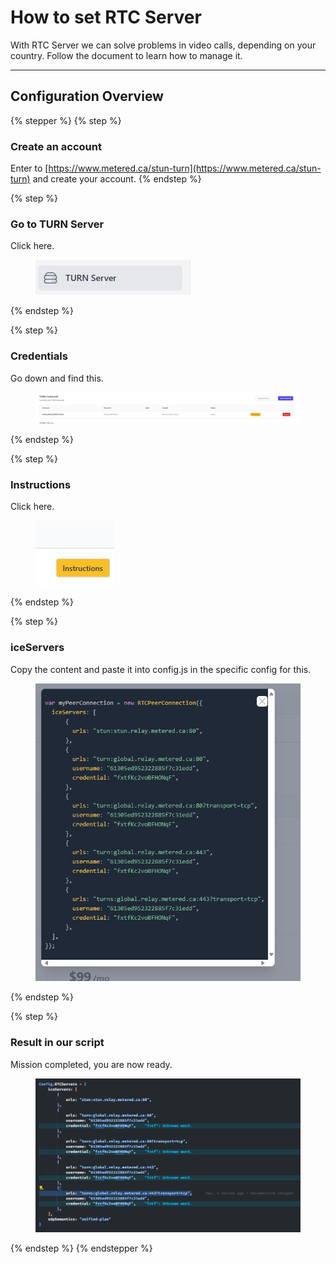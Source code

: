 # How to set RTC Server

With RTC Server we can solve problems in video calls, depending on your country. Follow the document to learn how to manage it.

***

## Configuration Overview

{% stepper %}
{% step %}
### Create an account

&#x20;Enter to [https://www.metered.ca/stun-turn](https://www.metered.ca/stun-turn) and create your account.
{% endstep %}

{% step %}
### Go to TURN Server

Click here.

<div align="left"><figure><img src="../../.gitbook/assets/image (27).png" alt=""><figcaption></figcaption></figure></div>
{% endstep %}

{% step %}
### Credentials

Go down and find this.

<figure><img src="../../.gitbook/assets/image (28).png" alt=""><figcaption></figcaption></figure>
{% endstep %}

{% step %}
### Instructions

Click here.

<div align="left"><figure><img src="../../.gitbook/assets/image (29).png" alt=""><figcaption></figcaption></figure></div>
{% endstep %}

{% step %}
### iceServers

Copy the content and paste it into config.js in the specific config for this.

<div align="left"><figure><img src="../../.gitbook/assets/image (30).png" alt=""><figcaption></figcaption></figure></div>
{% endstep %}

{% step %}
### Result in our script

Mission completed, you are now ready.

<figure><img src="../../.gitbook/assets/image (31).png" alt=""><figcaption></figcaption></figure>
{% endstep %}
{% endstepper %}
